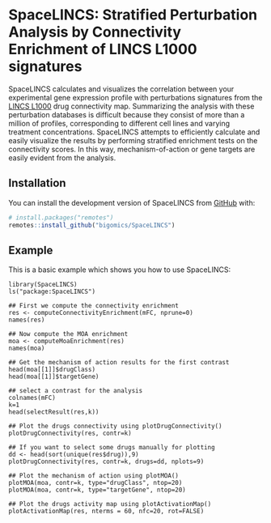 # SpaceLINCS: Stratified Perturbation Analysis by Connectivity Enrichment of LINCS L1000 signatures

SpaceLINCS calculates and visualizes the correlation between your
experimental gene expression profile with perturbations signatures
from the [LINCS L1000](https://lincsproject.org/LINCS/) drug
connectivity map. Summarizing the analysis with these perturbation
databases is difficult because they consist of more than a million of
profiles, corresponding to different cell lines and varying treatment
concentrations. SpaceLINCS attempts to efficiently calculate and
easily visualize the results by performing stratified enrichment tests
on the connectivity scores. In this way, mechanism-of-action or gene
targets are easily evident from the analysis.

## Installation

You can install the development version of SpaceLINCS from
[GitHub](https://github.com/) with:

``` r
# install.packages("remotes")
remotes::install_github("bigomics/SpaceLINCS")
```

## Example

This is a basic example which shows you how to use SpaceLINCS:

```{r}
library(SpaceLINCS)
ls("package:SpaceLINCS")

## First we compute the connectivity enrichment    
res <- computeConnectivityEnrichment(mFC, nprune=0)
names(res)

## Now compute the MOA enrichment
moa <- computeMoaEnrichment(res) 
names(moa)

## Get the mechanism of action results for the first contrast
head(moa[[1]]$drugClass)
head(moa[[1]]$targetGene)

## select a contrast for the analysis
colnames(mFC)
k=1
head(selectResult(res,k))

## Plot the drugs connectivity using plotDrugConnectivity()
plotDrugConnectivity(res, contr=k)

## If you want to select some drugs manually for plotting
dd <- head(sort(unique(res$drug)),9)
plotDrugConnectivity(res, contr=k, drugs=dd, nplots=9)

## Plot the mechanism of action using plotMOA()
plotMOA(moa, contr=k, type="drugClass", ntop=20)
plotMOA(moa, contr=k, type="targetGene", ntop=20)
    
## Plot the drugs activity map using plotActivationMap()
plotActivationMap(res, nterms = 60, nfc=20, rot=FALSE)
```
